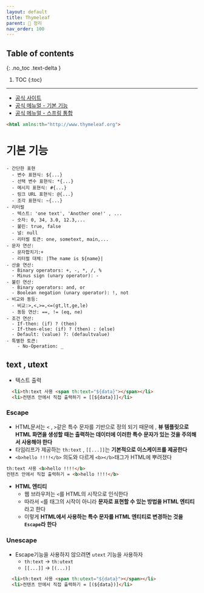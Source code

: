```yaml
---
layout: default
title: Thymeleaf
parent: 📕 정리
nav_order: 100
---
```

## Table of contents
{: .no_toc .text-delta }

1. TOC
{:toc}
---

- [공식 사이트](https://www.thymeleaf.org/)
- [공식 메뉴얼 - 기본 기능](https://www.thymeleaf.org/doc/tutorials/3.0/usingthymeleaf.html)
- [공식 메뉴얼 - 스프링 통합](https://www.thymeleaf.org/doc/tutorials/3.0/thymeleafspring.html)

```html
<html xmlns:th="http://www.thymeleaf.org">
```


# 기본 기능

```
- 간단한 표현
  - 변수 표현식: ${...}
  - 선택 변수 표현식: *{...}
  - 메시지 표현식: #{...}
  - 링크 URL 표현식: @{...}
  - 조각 표현식: ~{...}
- 리터럴
  - 텍스트: 'one text', 'Another one!' , ...
  - 숫자: 0, 34, 3.0, 12.3,...
  - 불린: true, false
  - 널: null
  - 리터럴 토큰: one, sometext, main,...
- 문자 연산:
  - 문자합치기:+
  - 리터럴 대체: |The name is ${name}|
- 산술 연산:
  - Binary operators: +, -, *, /, %
  - Minus sign (unary operator): - 
- 불린 연산:
  - Binary operators: and, or
  - Boolean negation (unary operator): !, not 
- 비교와 동등:
  - 비교:>,<,>=,<=(gt,lt,ge,le)
  - 동등 연산: ==, != (eq, ne)
- 조건 연산:
  - If-then: (if) ? (then)
  - If-then-else: (if) ? (then) : (else)
  - Default: (value) ?: (defaultvalue)
- 특별한 토큰:
    - No-Operation: _
```

## **text , utext**
- 텍스트 출력
  
```html
  <li>th:text 사용 <span th:text="${data}"></span></li>
  <li>컨텐츠 안에서 직접 출력하기 = [[${data}]]</li>
```

### Escape
- HTML문서는 `<` , `>`같은 특수 문자를 기반으로 정의 되기 때문에 , **뷰 템플릿으로 HTML 화면을 생성할 때는 출력하는 데이터에 이러한 특수 문자가 있는 것을 주의해서 사용해야 한다**
- 타임리프가 제공하는 `th:text` , `[[...]]`는 **기본적으로 이스케이프를 제공한다**
- `<b>hello !!!!</b>` 의도와 다르게 `<b></b>`태그가 HTML에 뿌려졌다

```html
th:text 사용 <b>hello !!!!</b>
컨텐츠 안에서 직접 출력하기 = <b>hello !!!!</b>
```

- **HTML 엔티티**
  - 웹 브라우저는 `<`를 HTML의 시작으로 인식한다
  - 따라서 `<`를 태그의 시작이 아니라 **문자로 표현할 수 있는 방법을 HTML 엔티티**라고 한다
  - 이렇게 **HTML에서 사용하는 특수 문자를 HTML 엔티티로 변경하는 것을 `Escape`라 한다** 

### Unescape
- Escape기능을 사용하지 않으려면 `utext` 기능을 사용하자 
  - `th:text` → `th:utext`
  - `[[...]]` → `[(...)]`

```html
  <li>th:text 사용 <span th:utext="${data}"></span></li>
  <li>컨텐츠 안에서 직접 출력하기 = [(${data})]</li>
```